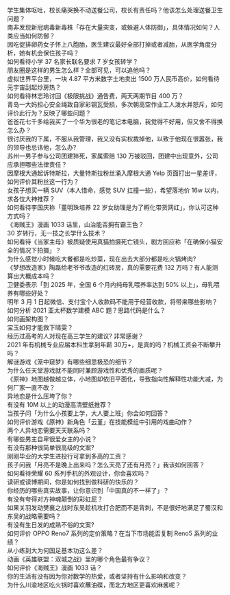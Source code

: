 学生集体呕吐，校长痛哭换不动送餐公司，校长有责任吗？他该怎么处理送餐卫生问题？  
南非发现新冠病毒新毒株「存在大量突变，或躲避人体防御」，具体情况如何？人类应当如何防御？  
因吃促排卵药女子怀上八胞胎，医生建议最好全部打掉或者减胎，从医学角度分析，她有机会保住孩子吗？  
如何看待小学 37 名家长联名要求 7 岁女孩转学？  
朋友圈是这样的男生怎么样？全部可见，可以追他吗？  
虚拟世界平台里，一块 4.87 平方米数字土地卖出 1500 万人民币高价，如何看待元宇宙刮起炒房热？  
如何看待林志玲讨回《极限挑战》通告费，两天两期节目 400 万？  
青岛一大妈担心安全绳致自家彩钢瓦受损，多次朝高空作业工人泼水并怒斥，如何评价此行为？反映了哪些问题？  
爸爸花七千多给我买了一个华为很老的笔记本电脑，我觉得不好用，但又舍不得换怎么办？  
很讨厌我的下属，不服从我管理，我又没有实权裁掉他，以致于他现在很嚣张，我的领导也忌讳他，怎么办?  
苏州一男子参与公司团建猝死，家属索赔 130 万被驳回，团建中出现意外，公司应承担哪些法律责任？  
因摩根大通起诉特斯拉，大量特斯拉粉丝涌入摩根大通 Yelp 页面打出一星差评，如何评价其粉丝这一行为？  
女孩子想买一辆 SUV（本人惜命，感觉 SUV 扛撞一些），希望落地价 16w 以内，求各位大神推荐？  
如何看待李国庆称「董明珠培养 22 岁女助理是为了孵化带货网红」，你认可这种方式吗？  
《海贼王》漫画 1033 话里，山治能否拥有霸王色？  
30 岁转行，无一技之长学什么技术？  
如何看待《当家主母》被质疑使用真猫拍摄死亡镜头，剧方回应称「在确保小猫安全的情况下拍摄」？  
为什么感觉小时候吃大餐都是吃炒菜，现在出去大部分都是吃火锅烤肉?  
《梦想改造家》陶磊给老爷爷改造的红砖房，真的需要花费 132 万吗？有人能测算出大概成本吗？  
卫健委表示「到 2025 年，全国 6 个月内纯母乳喂养率达到 50% 以上」，母乳喂养有哪些好处？  
明年 3 月 1 日起微信、支付宝个人收款码不能用于经营收款，将带来哪些影响？  
如何分析 2021 亚太杯数学建模 ABC 题？思路代码是什么？  
如何画架构图？  
宝玉如何才能救下晴雯？  
经历过高考的人对现在高三学生的建议? 非常感谢？  
2021 年有机械专业应届本科生拿到年薪 30万+，是真的吗？机械工资会不断攀升吗？  
解谜游戏《笼中窥梦》有哪些细思极恐的细节？  
为什么任天堂游戏就不能同时兼顾游戏性和优秀的画质呢？  
《原神》地图越做越立体，小地图却依旧平面化，导致指向性解释性功能大减，为何厂家一直不改？  
异地恋是什么压垮了你？  
有没有 10M 以上的动漫高清壁纸推荐？  
当孩子问「为什么小孩要上学，大人要上班」你会如何回答？  
如何评价游戏《原神》新角色「云堇」在技能模组中引用的戏曲动作？  
两个人异地恋需要天天联系吗？  
有哪些男主自卑很爱女主的小说？  
有没有那种很简单很高级的文案?  
刚刚毕业的大学生进投行可拿到多高的工资？  
孩子问我「月亮不是晚上出来吗？怎么天亮了还有月亮？」我该如何回答？  
如何看待荣耀 60 系列手机的外观设计，你会喜欢吗？  
读研或读博期间，你是如何找到做科研的快乐的？  
你经历的哪些真实故事，让你意识到「中国真的不一样了」？  
有没有夸得对方神魂颠倒的彩虹屁？  
如果关羽发动樊襄之战时东吴趁机攻打合肥而不是背刺，不是很好地满足了蜀汉和东吴的战略需要吗？  
有没有生日发的成熟不俗的文案?  
如何评价 OPPO Reno7 系列的定价策略？在当下市场能否复制 Reno5 系列的业绩？  
从小练到大为何国足基本功这么差？  
动画《英雄联盟：双城之战》里的哪个角色最有争议？  
如何评价《海贼王》漫画 1033 话？  
你的生活有没有因为你对数学的热爱，或者坚持有什么影响和改变？  
为什么川渝地区吃火锅时喜欢蘸油碟，而北方地区更喜欢麻酱呢？  
